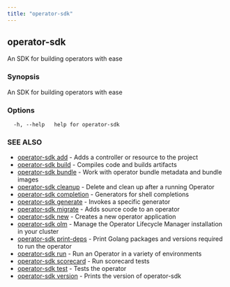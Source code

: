 ```yaml
---
title: "operator-sdk"
---
```

## operator-sdk

An SDK for building operators with ease

### Synopsis

An SDK for building operators with ease

### Options

```
  -h, --help   help for operator-sdk
```

### SEE ALSO

* [operator-sdk add](../operator-sdk_add)	 - Adds a controller or resource to the project
* [operator-sdk build](../operator-sdk_build)	 - Compiles code and builds artifacts
* [operator-sdk bundle](../operator-sdk_bundle)	 - Work with operator bundle metadata and bundle images
* [operator-sdk cleanup](../operator-sdk_cleanup)	 - Delete and clean up after a running Operator
* [operator-sdk completion](../operator-sdk_completion)	 - Generators for shell completions
* [operator-sdk generate](../operator-sdk_generate)	 - Invokes a specific generator
* [operator-sdk migrate](../operator-sdk_migrate)	 - Adds source code to an operator
* [operator-sdk new](../operator-sdk_new)	 - Creates a new operator application
* [operator-sdk olm](../operator-sdk_olm)	 - Manage the Operator Lifecycle Manager installation in your cluster
* [operator-sdk print-deps](../operator-sdk_print-deps)	 - Print Golang packages and versions required to run the operator
* [operator-sdk run](../operator-sdk_run)	 - Run an Operator in a variety of environments
* [operator-sdk scorecard](../operator-sdk_scorecard)	 - Run scorecard tests
* [operator-sdk test](../operator-sdk_test)	 - Tests the operator
* [operator-sdk version](../operator-sdk_version)	 - Prints the version of operator-sdk

